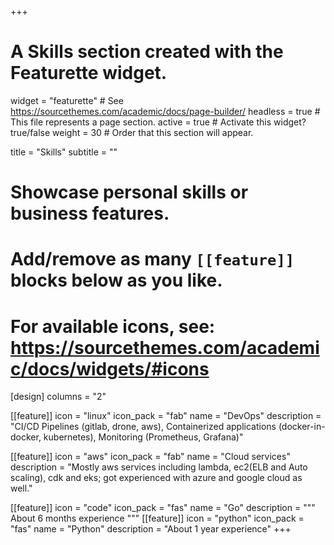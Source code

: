 +++
# A Skills section created with the Featurette widget.
widget = "featurette"  # See https://sourcethemes.com/academic/docs/page-builder/
headless = true  # This file represents a page section.
active = true  # Activate this widget? true/false
weight = 30  # Order that this section will appear.

title = "Skills"
subtitle = ""

# Showcase personal skills or business features.
# 
# Add/remove as many `[[feature]]` blocks below as you like.
# 
# For available icons, see: https://sourcethemes.com/academic/docs/widgets/#icons

[design]
  columns = "2"

[[feature]]
  icon = "linux"
  icon_pack = "fab"
  name = "DevOps"
  description = "CI/CD Pipelines (gitlab, drone, aws), Containerized applications (docker-in-docker, kubernetes), Monitoring (Prometheus, Grafana)"
  
[[feature]]
  icon = "aws"
  icon_pack = "fab"
  name = "Cloud services"
  description = "Mostly aws services including lambda, ec2(ELB and Auto scaling), cdk and eks; got experienced with azure and google cloud as well."  
  
[[feature]]
  icon = "code"
  icon_pack = "fas"
  name = "Go"
  description = """
  About 6 months experience
  """
[[feature]]
  icon = "python"
  icon_pack = "fas"
  name = "Python"
  description = "About 1 year experience"
+++
